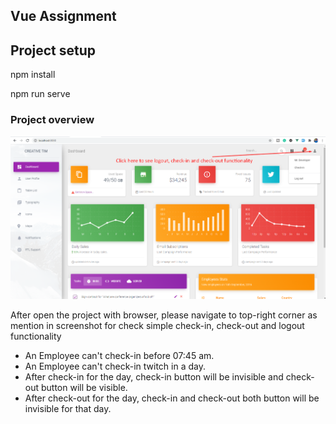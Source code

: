 ## Vue Assignment

## Project setup

npm install

npm run serve

### Project overview

<img src="./public/assets/img/screenshot.png" alt="Screenshot">

<p>After open the project with browser, please navigate to top-right corner as mention in screenshot for check simple check-in, check-out and logout functionality</p>

* An Employee can't check-in before 07:45 am.
* An Employee can't check-in twitch in a day.
* After check-in for the day, check-in button will be invisible and check-out button will be visible.
* After check-out for the day, check-in and check-out both button will be invisible for that day.